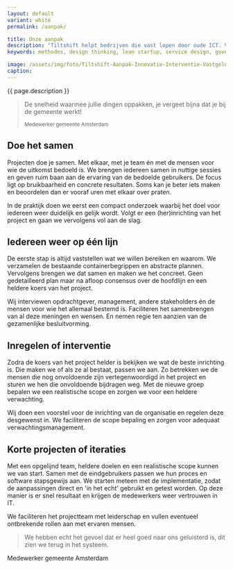 ```yaml
---
layout: default
variant: white
permalink: /aanpak/

title: Onze aanpak
description: "Tiltshift helpt bedrijven die vast lopen door oude ICT. Vanuit het perspectief van de business zorgen we voor daadkracht en doelgerichtheid. Dat doen we niet zomaar, daar zit ervaring en een mening achter."
keywords: methodes, design thinking, lean startup, service design, government digital services, agile, xp, creative commons

image: /assets/img/foto/Tiltshift-Aanpak-Innovatie-Interventie-Vastgelopen-digitaliserings-project.jpg
caption: 
---
```

{{ page.description }}



> De snelheid waarmee jullie dingen oppakken, je vergeet bijna dat je bij de gemeente werkt!
>
> <small>Medewerker gemeente Amsterdam</small>

## Doe het samen

Projecten doe je samen. Met elkaar, met je team én met de mensen voor wie de uitkomst bedoeld is. We brengen iedereen samen in nuttige sessies en geven ruim baan aan de ervaring van de bedoelde gebruikers. De focus ligt op bruikbaarheid en concrete resultaten. Soms kan je beter iets maken en beoordelen dan er vooraf uren met elkaar over praten. 

In de praktijk doen we eerst een compact onderzoek waarbij het doel voor iedereen weer duidelijk en gelijk wordt. Volgt er een (her)inrichting van het project en gaan we vervolgens vol aan de slag.

## **Iedereen weer op één lijn**

De eerste stap is altijd vaststellen wat we willen bereiken en waarom. We verzamelen de bestaande containerbegrippen en abstracte plannen. Vervolgens brengen we dat samen en maken we het concreet. Geen gedetailleerd plan maar na afloop consensus over de hoofdlijn en een heldere koers van het project.

Wij interviewen opdrachtgever, management, andere stakeholders én de mensen voor wie het allemaal bestemd is. Faciliteren het samenbrengen van al deze meningen en wensen. En nemen regie ten aanzien van de gezamenlijke besluitvorming.

## **Inregelen of interventie**

Zodra de koers van het project helder is bekijken we wat de beste inrichting is. Die maken we of als ze al bestaat, passen we aan. Zo betrekken we de mensen die nog onvoldoende zijn vertegenwoordigd in het project en sturen we hen die onvoldoende bijdragen weg. Met de nieuwe groep bepalen we een realistische scope en zorgen we voor een heldere verwachting. 

Wij doen een voorstel voor de inrichting van de organisatie en regelen deze desgewenst in. We faciliteren de scope bepaling en zorgen voor adequaat verwachtingsmanagement.

## K**orte projecten of iteraties**

Met een opgelijnd team, heldere doelen en een realistische scope kunnen we van start. Samen met de eindgebruikers passen we hun proces en software stapsgewijs aan. We starten meteen met de implementatie, zodat de aanpassingen direct en 'in het echt' gebruikt en getest worden. Op deze manier is er snel resultaat en krijgen de medewerkers weer vertrouwen in IT. 

We faciliteren het projectteam met leiderschap en vullen eventueel ontbrekende rollen aan met ervaren mensen.

> We hebben echt het gevoel dat er heel goed naar ons geluisterd is, dit zien we terug in het systeem.

Medewerker gemeente Amsterdam
